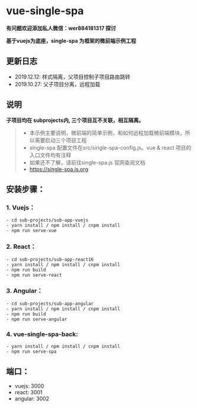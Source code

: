 # vue-single-spa 

**有问题欢迎添加私人微信：wer884181317 探讨**

**基于vuejs为底座，single-spa 为框架的微前端示例工程**

## 更新日志

- 2019.12.12: 样式隔离，父项目控制子项目路由跳转
- 2019.10.27: 父子项目分离，远程加载

## 说明

**子项目均在 subprojects内, 三个项目互不关联，相互隔离。**
> * 本示例主要说明，微前端的简单示例，和如何远程加载微前端模块，所以需要启动三个项目工程
> * single-spa 配置文件在src/single-spa-config.js。vue & react 项目的入口文件均有注释
> * 如果还不了解，请前往single-spa.js 官网查阅文档
> * https://single-spa.js.org

## 安装步骤：

### 1. Vuejs：
    - cd sub-projects/sub-app-vuejs
    - yarn install / npm install / cnpm install
    - npm run serve-vue
### 2. React：
    - cd sub-projects/sub-app-react16
    - yarn install / npm install / cnpm install
    - npm run build
    - npm run serve-react
### 3. Angular：
    - cd sub-projects/sub-app-angular
    - yarn install / npm install / cnpm install
    - npm run build
    - npm run serve-angular
### 4. vue-single-spa-back:
    - yarn install / npm install / cnpm install
    - npm run serve-spa
    
## 端口：

- vuejs: 3000
- react: 3001
- angular: 3002
